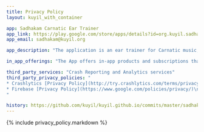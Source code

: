 ```yaml
---
title: Privacy Policy
layout: kuyil_with_container

app: Sadhakam Carnatic Ear Trainer
app_link: https://play.google.com/store/apps/details?id=org.kuyil.sadhakam
app_email: sadhakam@kuyil.org

app_description: "The application is an ear trainer for Carnatic music, which helps the user to improve their swara gyānam. It provides exercises where the user gradually learns to identify and distinguish different swara sthanas."

in_app_offerings: "The App offers in-app products and subscriptions that unlock additional exercises"

third_party_services: "Crash Reporting and Analytics services"
third_party_privacy_policies: "
* Crashlytics [Privacy Policy](http://try.crashlytics.com/terms/privacy-policy.pdf)\n
* Firebase [Privacy Policy](https://www.google.com/policies/privacy/)\n
"

history: https://github.com/kuyil/kuyil.github.io/commits/master/sadhakam/privacy/index.markdown
---
```


{% include privacy_policy.markdown %}
